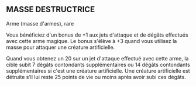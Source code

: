 ## MASSE DESTRUCTRICE

Arme (masse d'armes), rare

Vous bénéficiez d'un bonus de +1 aux jets d'attaque et de
dégâts effectués avec cette arme magique. Le bonus s'élève à
+3 quand vous utilisez la masse pour attaquer une créature
artificielle.

Quand vous obtenez un 20 sur un jet d'attaque effectué
avec cette arme, la cible subit 7 dégâts contondants
supplémentaires ou 14 dégâts contondants supplémentaires
si c'est une créature artificielle. Une créature artificielle est
détruite s’il lui reste 25 points de vie ou moins après avoir
subi ces dégâts.

